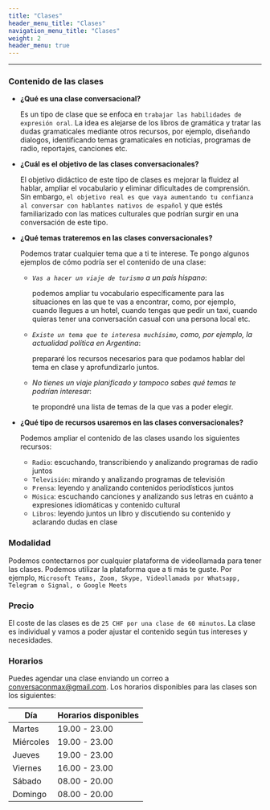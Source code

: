 ```yaml
---
title: "Clases"
header_menu_title: "Clases"
navigation_menu_title: "Clases"
weight: 2
header_menu: true
---
```

<!-- 
Feature notice: This section displays options to customize title:

- has a normal section title (`title` = "The Services I Offer"),
- custom welcome screen title (`header_menu_title` = "Services"),
- custom navigation menu title (`navigation_menu_title` = "My Services").

That is the important part, right? You want to know what I can do for you. This is why I put this right up there into the header menu of the website. -->

---
### Contenido de las clases
- **¿Qué es una clase conversacional?**

    Es un tipo de clase que se enfoca en `trabajar las habilidades de expresión oral`. La idea es alejarse de los libros de gramática y tratar las dudas gramaticales mediante otros recursos, por ejemplo, diseñando dialogos, identificando temas gramaticales en noticias, programas de radio, reportajes, canciones etc. 

- **¿Cuál es el objetivo de las clases conversacionales?**

    El objetivo didáctico de este tipo de clases es mejorar la fluidez al hablar, ampliar el vocabulario y eliminar dificultades de comprensión. Sin embargo, `el objetivo real es que vaya aumentando tu confianza al conversar con hablantes nativos de español` y que estés familiarizado con las matices culturales que podrían surgir en una conversación de este tipo.

- **¿Qué temas trateremos en las clases conversacionales?**

    Podemos tratar cualquier tema que a ti te interese. Te pongo algunos ejemplos de cómo podría ser el contenido de una clase:
    
    - *`Vas a hacer un viaje de turismo` a un país hispano*: 

        podemos ampliar tu vocabulario específicamente para las situaciones en las que te vas a encontrar, como, por ejemplo, cuando llegues a un hotel, cuando tengas que pedir un taxi, cuando quieras tener una conversación casual con una persona local etc. 
    
    - *`Existe un tema que te interesa muchísimo`, como, por ejemplo, la actualidad política en Argentina*: 

        prepararé los recursos necesarios para que podamos hablar del tema en clase y aprofundizarlo juntos.

    - *No tienes un viaje planificado y tampoco sabes qué temas te podrían interesar*:
    
        te propondré una lista de temas de la que vas a poder elegir.

- **¿Qué tipo de recursos usaremos en las clases conversacionales?**

    Podemos ampliar el contenido de las clases usando los siguientes recursos:

    - ``Radio``: escuchando, transcribiendo y analizando programas de radio juntos
    - ``Televisión``: mirando y analizando programas de televisión
    - ``Prensa``: leyendo y analizando contenidos periodísticos juntos
    - ``Música``: escuchando canciones y analizando sus letras en cuánto a expresiones idiomáticas y contenido cultural
    - ``Libros``: leyendo juntos un libro y discutiendo su contenido y aclarando dudas en clase
                    

### Modalidad
Podemos contectarnos por cualquier plataforma de videollamada para tener las clases. Podemos utilizar la plataforma que a ti más te guste. 
    Por ejemplo, ``Microsoft Teams, Zoom, Skype, Videollamada por Whatsapp, Telegram o Signal, o Google Meets``

### Precio
El coste de las clases es de ``25 CHF por una clase de 60 minutos``. La clase es individual y vamos a poder ajustar el contenido según tus intereses y necesidades.

### Horarios
Puedes agendar una clase enviando un correo a [conversaconmax@gmail.com](mailto:conversaconmax@gmail.com?subject=¡Hola!). Los horarios disponibles para las clases son los siguientes:

|  Día |  Horarios disponibles |  
|---|---|
|  Martes |  19.00 - 23.00 |   
| Miércoles  |  19.00 - 23.00 |   
|  Jueves | 19.00 - 23.00   |  
| Viernes  | 16.00 - 23.00 |  
| Sábado  | 08.00 - 20.00 |  
| Domingo  | 08.00 - 20.00|


<!-- I can raise your table culture!

![Let us get started on a clean slate](images/woman-pouring-juice-on-glass-3184192.jpg)

Want to learn more about my services? See [dedicated page](services) with more details. -->
